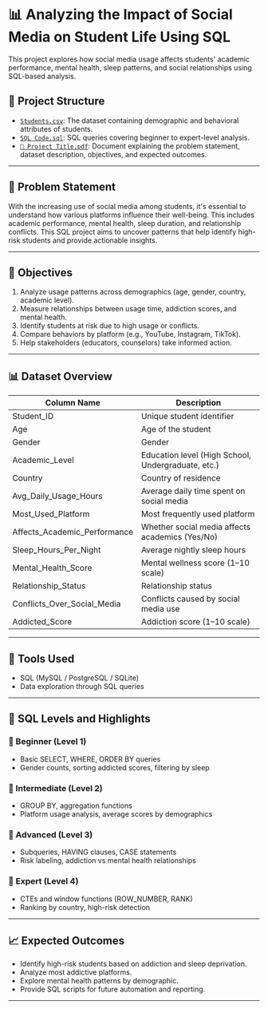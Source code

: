 # 📊 Analyzing the Impact of Social Media on Student Life Using SQL

This project explores how social media usage affects students' academic performance, mental health, sleep patterns, and social relationships using SQL-based analysis.

## 📁 Project Structure

- [`Students.csv`](https://github.com/MohithKumar8897/SQL-Projects/blob/main/Students%20Social%20Media%20Addiction/Students.csv): The dataset containing demographic and behavioral attributes of students.
- [`SQL Code.sql`](https://github.com/MohithKumar8897/SQL-Projects/blob/main/Students%20Social%20Media%20Addiction/SQL%20Code.sql): SQL queries covering beginner to expert-level analysis.
- [`📌 Project Title.pdf`](https://github.com/MohithKumar8897/SQL-Projects/blob/main/Students%20Social%20Media%20Addiction/%F0%9F%93%8C%20Project%20Title.pdf): Document explaining the problem statement, dataset description, objectives, and expected outcomes.

---

## 🎯 Problem Statement

With the increasing use of social media among students, it's essential to understand how various platforms influence their well-being. This includes academic performance, mental health, sleep duration, and relationship conflicts. This SQL project aims to uncover patterns that help identify high-risk students and provide actionable insights.

---

## 📌 Objectives

1. Analyze usage patterns across demographics (age, gender, country, academic level).
2. Measure relationships between usage time, addiction scores, and mental health.
3. Identify students at risk due to high usage or conflicts.
4. Compare behaviors by platform (e.g., YouTube, Instagram, TikTok).
5. Help stakeholders (educators, counselors) take informed action.

---

## 📊 Dataset Overview

| Column Name                  | Description                                          |
|------------------------------|------------------------------------------------------|
| Student_ID                   | Unique student identifier                            |
| Age                          | Age of the student                                   |
| Gender                       | Gender                                               |
| Academic_Level               | Education level (High School, Undergraduate, etc.)   |
| Country                      | Country of residence                                 |
| Avg_Daily_Usage_Hours        | Average daily time spent on social media             |
| Most_Used_Platform           | Most frequently used platform                        |
| Affects_Academic_Performance | Whether social media affects academics (Yes/No)      |
| Sleep_Hours_Per_Night        | Average nightly sleep hours                          |
| Mental_Health_Score          | Mental wellness score (1–10 scale)                   |
| Relationship_Status          | Relationship status                                  |
| Conflicts_Over_Social_Media  | Conflicts caused by social media use                 |
| Addicted_Score               | Addiction score (1–10 scale)                         |

---

## 🧠 Tools Used

- SQL (MySQL / PostgreSQL / SQLite)
- Data exploration through SQL queries

---

## 🧩 SQL Levels and Highlights

### 🔹 Beginner (Level 1)
- Basic SELECT, WHERE, ORDER BY queries
- Gender counts, sorting addicted scores, filtering by sleep

### 🔸 Intermediate (Level 2)
- GROUP BY, aggregation functions
- Platform usage analysis, average scores by demographics

### 🔺 Advanced (Level 3)
- Subqueries, HAVING clauses, CASE statements
- Risk labeling, addiction vs mental health relationships

### 🔷 Expert (Level 4)
- CTEs and window functions (ROW_NUMBER, RANK)
- Ranking by country, high-risk detection

---

## 📈 Expected Outcomes

- Identify high-risk students based on addiction and sleep deprivation.
- Analyze most addictive platforms.
- Explore mental health patterns by demographic.
- Provide SQL scripts for future automation and reporting.

---
